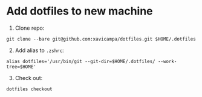 # Add dotfiles to new machine
1. Clone repo:

```git clone --bare git@github.com:xavicampa/dotfiles.git $HOME/.dotfiles```

2. Add alias to `.zshrc`:

```alias dotfiles='/usr/bin/git --git-dir=$HOME/.dotfiles/ --work-tree=$HOME'```

3. Check out:

```dotfiles checkout```
